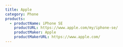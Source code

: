 ```yaml
---
title: Apple
category: Phone
products:
  - productName: iPhone SE
    productURL: https://www.apple.com/my/iphone-se/
    productMaker: Apple
    productMakerURL: https://www.apple.com/
---
```

